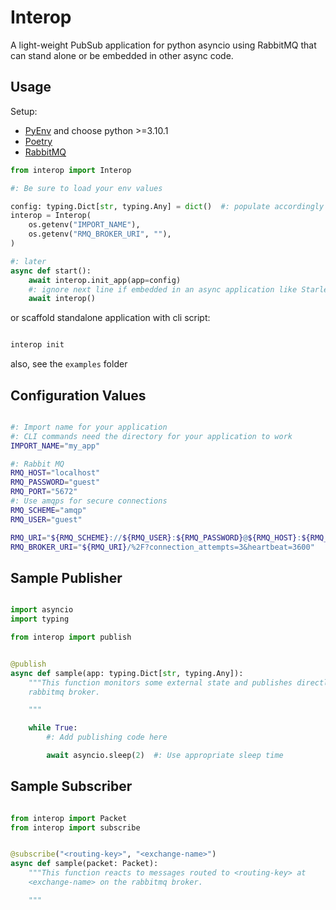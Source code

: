 # Interop

A light-weight PubSub application for python asyncio using RabbitMQ that
can stand alone or be embedded in other async code.

## Usage

Setup:

- [PyEnv](https://github.com/pyenv/pyenv) and choose python >=3.10.1
- [Poetry](https://python-poetry.org/)
- [RabbitMQ](https://www.rabbitmq.com/)

```python
from interop import Interop

#: Be sure to load your env values

config: typing.Dict[str, typing.Any] = dict()  #: populate accordingly
interop = Interop(
    os.getenv("IMPORT_NAME"),
    os.getenv("RMQ_BROKER_URI", ""),
)

#: later
async def start():
    await interop.init_app(app=config)
    #: ignore next line if embedded in an async application like Starlette
    await interop()

```

or scaffold standalone application with cli script:

```bash

interop init

```

also, see the `examples` folder

## Configuration Values

```bash

#: Import name for your application
#: CLI commands need the directory for your application to work
IMPORT_NAME="my_app"

#: Rabbit MQ
RMQ_HOST="localhost"
RMQ_PASSWORD="guest"
RMQ_PORT="5672"
#: Use amqps for secure connections
RMQ_SCHEME="amqp"
RMQ_USER="guest"

RMQ_URI="${RMQ_SCHEME}://${RMQ_USER}:${RMQ_PASSWORD}@${RMQ_HOST}:${RMQ_PORT}"
RMQ_BROKER_URI="${RMQ_URI}/%2F?connection_attempts=3&heartbeat=3600"

```

## Sample Publisher

```python

import asyncio
import typing

from interop import publish


@publish
async def sample(app: typing.Dict[str, typing.Any]):
    """This function monitors some external state and publishes directly to the
    rabbitmq broker.

    """

    while True:
        #: Add publishing code here

        await asyncio.sleep(2)  #: Use appropriate sleep time

```

## Sample Subscriber

```python

from interop import Packet
from interop import subscribe


@subscribe("<routing-key>", "<exchange-name>")
async def sample(packet: Packet):
    """This function reacts to messages routed to <routing-key> at
    <exchange-name> on the rabbitmq broker.

    """

```
